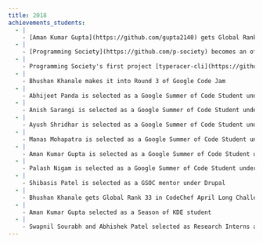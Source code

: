 ```yaml
---
title: 2018
achievements_students:
  - |
    - [Aman Kumar Gupta](https://github.com/gupta2140) gets Global Rank 33 in CodeChef June Cook-off 2018 Div 2
  - |
    - [Programming Society](https://github.com/p-society) becomes an official Mozilla Campus Club
  - |
    - Programming Society's first project [typeracer-cli](https://github.com/p-society/typeracer-cli) surpasses 100 stars on Github
  - |
    - Bhushan Khanale makes it into Round 3 of Google Code Jam
  - |
    - Abhijeet Panda is selected as a Google Summer of Code Student under PSF
  - |
    - Anish Sarangi is selected as a Google Summer of Code Student under Internet Archive
  - |
    - Ayush Shridhar is selected as a Google Summer of Code Student under Julia (NUMFocus)
  - |
    - Manas Mohapatra is selected as a Google Summer of Code Student under Metasploit
  - |
    - Aman Kumar Gupta is selected as a Google Summer of Code Student under KDE
  - |
    - Palash Nigam is selected as a Google Summer of Code Student under coala
  - |
    - Shibasis Patel is selected as a GSOC mentor under Drupal
  - |
    - Bhushan Khanale gets Global Rank 33 in CodeChef April Long Challenge 2018 Div 1
  - |
    - Aman Kumar Gupta selected as a Season of KDE student
  - |
    - Swapnil Sourabh and Abhishek Patel selected as Research Interns at National University of Singapore
---
```

